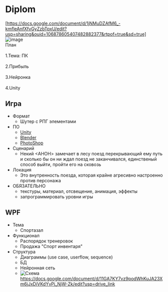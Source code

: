 # Diplom
[https://docs.google.com/document/d/1jNMuDZAfM6_-kmfleAnfXfvGyZzbTpxU/edit?usp=sharing&ouid=106878605407482882377&rtpof=true&sd=true]
![image](https://github.com/Sh1Ze96/Diplom/assets/97594421/8538a4ac-1723-49b5-bb3e-fdd5aa037660)
<br>План</br>
<br>1.Тема: ПК</br>
<br>2.Прибыль</br>
<br>3.Нейронка</br>
<br>4.Unity</br>

## Игра
* Формат
  * Шутер с РПГ элементами
* ПО
  * [Unity](https://unity.com/ru/download)
  * [Blender](https://www.blender.org/download/)
  * [PhotoShop](https://www.adobe.com/ru/products/photoshop.html)
* Сценарий
  * Некий <АНОН> замечает в лесу поезд перекрывающий ему путь и сколько бы он ни ждал поезд не заканчивался, единственый способ выйти, пройти его на сковозь
* Локация
  * Это внутренность поезда, которая крайне агресивно настроенно против персонажа
* ОБЯЗАТЕЛЬНО
   * текстуры, материал, отсвещение, анимация, эффекты
   * запрограммировать уровни игры
## WPF
  * Тема
    * Спортазал
  * Функционал
    * Распорядок тренеровок
    * Продажа "Спорт инвентаря"
  * Структура
    *  Диаграммы (use case, userflow, sequence)
    *  БД
    *  Нейронная сеть
    *  ![Схема](https://github.com/Sh1Ze96/Diplom/assets/97594421/ff5623c6-8d23-44fc-9568-e605627d8393)
    https://docs.google.com/document/d/11GA7KY7vz9podWhKuJA23Xm6jJxDiVKdYvPj_NjW-Zk/edit?usp=drive_link

